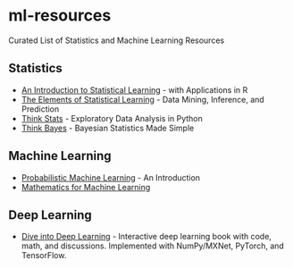 # ml-resources
Curated List of Statistics and Machine Learning Resources


## Statistics

- [An Introduction to Statistical Learning](https://www.statlearning.com/) - with Applications in R
- [The Elements of Statistical Learning](https://web.stanford.edu/~hastie/ElemStatLearn/printings/ESLII_print12_toc.pdf) - Data Mining, Inference, and Prediction
- [Think Stats](https://greenteapress.com/wp/think-stats-2e/) - Exploratory Data Analysis in Python
- [Think Bayes](https://greenteapress.com/wp/think-bayes/) - Bayesian Statistics Made Simple


## Machine Learning

- [Probabilistic Machine Learning]() - An Introduction
- [Mathematics for Machine Learning](https://mml-book.github.io/)


## Deep Learning

- [Dive into Deep Learning](https://d2l.ai/) - Interactive deep learning book with code, math, and discussions. Implemented with NumPy/MXNet, PyTorch, and TensorFlow. 

